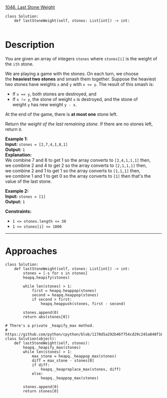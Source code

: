 [1046. Last Stone Weight](https://leetcode.com/problems/last-stone-weight/)

```
class Solution:
    def lastStoneWeight(self, stones: List[int]) -> int:
        
```

# Description
You are given an array of integers `stones` where `stones[i]` is the weight of the `ith` stone.

We are playing a game with the stones. On each turn, we choose the **heaviest two stones** and smash them together. Suppose the heaviest two stones have weights `x` and `y` with `x <= y`. The result of this smash is:

- If `x == y`, both stones are destroyed, and
- If `x != y`, the stone of weight `x` is destroyed, and the stone of weight `y` has new weight `y - x`.

At the end of the game, there is **at most one** stone left.

Return _the weight of the last remaining stone_. If there are no stones left, return `0`.

**Example 1:**  
**Input:** `stones = [2,7,4,1,8,1]`  
**Output:** `1`  
**Explanation:**   
We combine 7 and 8 to get 1 so the array converts to `[2,4,1,1,1]` then,  
we combine 2 and 4 to get 2 so the array converts to `[2,1,1,1]` then,  
we combine 2 and 1 to get 1 so the array converts to `[1,1,1]` then,  
we combine 1 and 1 to get 0 so the array converts to `[1]` then that's the value of the last stone.  

**Example 2:**  
**Input:** `stones = [1]`  
**Output:** `1`  

**Constraints:**
- `1 <= stones.length <= 30`
- `1 <= stones[i] <= 1000`

---


# Approaches



```
class Solution:
    def lastStoneWeight(self, stones: List[int]) -> int:
        stones = [-s for s in stones]
        heapq.heapify(stones)

        while len(stones) > 1:
            first = heapq.heappop(stones)
            second = heapq.heappop(stones)
            if second > first:
                heapq.heappush(stones, first - second)

        stones.append(0)
        return abs(stones[0])

# There's a private _heapify_max method.
# https://github.com/python/cpython/blob/1170d5a292b46f754cd29c245a040f1602f70301/Lib/heapq.py#L198
class Solution(object):
    def lastStoneWeight(self, stones):
        heapq._heapify_max(stones)
        while len(stones) > 1:
            max_stone = heapq._heappop_max(stones)
            diff = max_stone - stones[0]
            if diff:
                heapq._heapreplace_max(stones, diff)
            else:
                heapq._heappop_max(stones)
        
        stones.append(0)
        return stones[0]

```